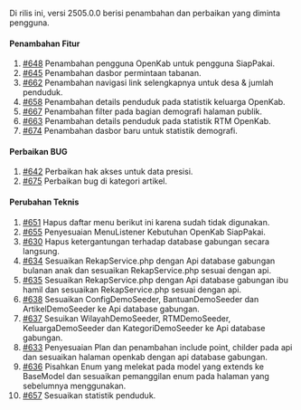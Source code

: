 Di rilis ini, versi 2505.0.0 berisi penambahan dan perbaikan yang diminta pengguna.

#### Penambahan Fitur

1. [#648](https://github.com/OpenSID/OpenKab/issues/648) Penambahan pengguna OpenKab untuk pengguna SiapPakai.
2. [#645](https://github.com/OpenSID/OpenKab/issues/645) Penambahan dasbor permintaan tabanan.
3. [#662](https://github.com/OpenSID/OpenKab/issues/662) Penambahan navigasi link selengkapnya untuk desa & jumlah penduduk.
4. [#658](https://github.com/OpenSID/OpenKab/issues/658) Penambahan details penduduk pada statistik keluarga OpenKab.
5. [#667](https://github.com/OpenSID/OpenKab/issues/667) Penambahan filter pada bagian demografi halaman publik.
6. [#663](https://github.com/OpenSID/OpenKab/issues/663) Penambahan details penduduk pada statistik RTM OpenKab.
7. [#674](https://github.com/OpenSID/OpenKab/issues/674) Penambahan dasbor baru untuk statistik demografi. 

#### Perbaikan BUG

1. [#642](https://github.com/OpenSID/OpenKab/issues/642) Perbaikan hak akses untuk data presisi.
2. [#675](https://github.com/OpenSID/OpenKab/issues/675) Perbaikan bug di kategori artikel.

#### Perubahan Teknis

1. [#651](https://github.com/OpenSID/OpenKab/issues/651) Hapus daftar menu berikut ini karena sudah tidak digunakan.
2. [#655](https://github.com/OpenSID/OpenKab/issues/655) Penyesuaian MenuListener Kebutuhan OpenKab SiapPakai.
3. [#630](https://github.com/OpenSID/OpenKab/issues/630) Hapus ketergantungan terhadap database gabungan secara langsung.
4. [#634](https://github.com/OpenSID/OpenKab/issues/634) Sesuaikan RekapService.php dengan Api database gabungan bulanan anak dan sesuaikan RekapService.php sesuai dengan api.
5. [#635](https://github.com/OpenSID/OpenKab/issues/635) Sesuaikan RekapService.php dengan Api database gabungan ibu hamil dan sesuaikan RekapService.php sesuai dengan api.
6. [#638](https://github.com/OpenSID/OpenKab/issues/638) Sesuaikan ConfigDemoSeeder, BantuanDemoSeeder dan ArtikelDemoSeeder ke Api database gabungan.
7. [#637](https://github.com/OpenSID/OpenKab/issues/637) Sesuikan WilayahDemoSeeder, RTMDemoSeeder, KeluargaDemoSeeder dan KategoriDemoSeeder ke Api database gabungan.
8. [#633](https://github.com/OpenSID/OpenKab/issues/633) Penyesuaian Plan dan penambahan include point, childer pada api dan sesuaikan halaman openkab dengan api database gabungan.
9. [#636](https://github.com/OpenSID/OpenKab/issues/636) Pisahkan Enum yang melekat pada model yang extends ke BaseModel dan sesuaikan pemanggilan enum pada halaman yang sebelumnya menggunakan.
10. [#657](https://github.com/OpenSID/OpenKab/issues/657) Sesuaikan statistik penduduk.
